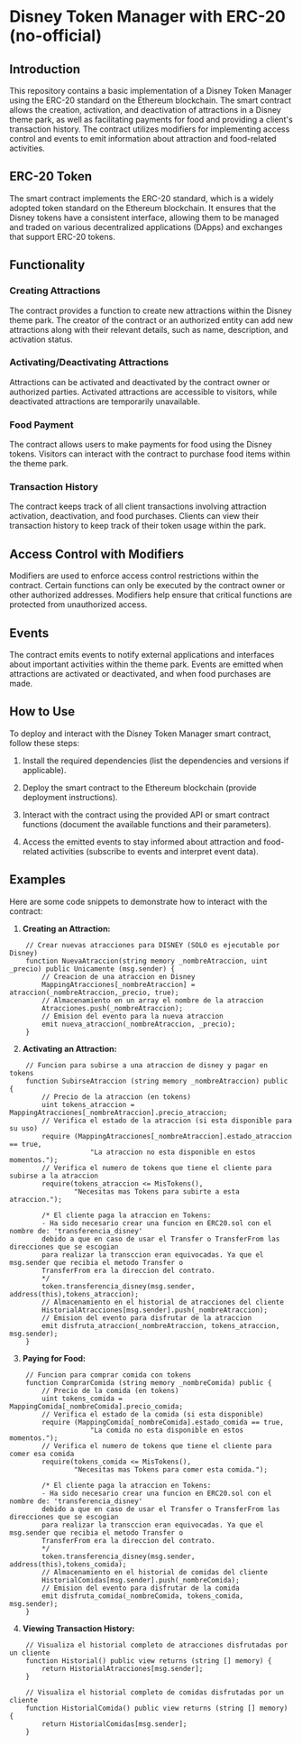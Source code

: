 # Disney Token Manager with ERC-20 (no-official)

## Introduction

This repository contains a basic implementation of a Disney Token Manager using the ERC-20 standard on the Ethereum blockchain. The smart contract allows the creation, activation, and deactivation of attractions in a Disney theme park, as well as facilitating payments for food and providing a client's transaction history. The contract utilizes modifiers for implementing access control and events to emit information about attraction and food-related activities.

## ERC-20 Token

The smart contract implements the ERC-20 standard, which is a widely adopted token standard on the Ethereum blockchain. It ensures that the Disney tokens have a consistent interface, allowing them to be managed and traded on various decentralized applications (DApps) and exchanges that support ERC-20 tokens.

## Functionality

### Creating Attractions

The contract provides a function to create new attractions within the Disney theme park. The creator of the contract or an authorized entity can add new attractions along with their relevant details, such as name, description, and activation status.

### Activating/Deactivating Attractions

Attractions can be activated and deactivated by the contract owner or authorized parties. Activated attractions are accessible to visitors, while deactivated attractions are temporarily unavailable.

### Food Payment

The contract allows users to make payments for food using the Disney tokens. Visitors can interact with the contract to purchase food items within the theme park.

### Transaction History

The contract keeps track of all client transactions involving attraction activation, deactivation, and food purchases. Clients can view their transaction history to keep track of their token usage within the park.

## Access Control with Modifiers

Modifiers are used to enforce access control restrictions within the contract. Certain functions can only be executed by the contract owner or other authorized addresses. Modifiers help ensure that critical functions are protected from unauthorized access.

## Events

The contract emits events to notify external applications and interfaces about important activities within the theme park. Events are emitted when attractions are activated or deactivated, and when food purchases are made.

## How to Use

To deploy and interact with the Disney Token Manager smart contract, follow these steps:

1. Install the required dependencies (list the dependencies and versions if applicable).

2. Deploy the smart contract to the Ethereum blockchain (provide deployment instructions).

3. Interact with the contract using the provided API or smart contract functions (document the available functions and their parameters).

4. Access the emitted events to stay informed about attraction and food-related activities (subscribe to events and interpret event data).

## Examples

Here are some code snippets to demonstrate how to interact with the contract:

1. **Creating an Attraction:**
```solidity
    // Crear nuevas atracciones para DISNEY (SOLO es ejecutable por Disney)
    function NuevaAtraccion(string memory _nombreAtraccion, uint _precio) public Unicamente (msg.sender) {
        // Creacion de una atraccion en Disney 
        MappingAtracciones[_nombreAtraccion] = atraccion(_nombreAtraccion,_precio, true);
        // Almacenamiento en un array el nombre de la atraccion 
        Atracciones.push(_nombreAtraccion);
        // Emision del evento para la nueva atraccion 
        emit nueva_atraccion(_nombreAtraccion, _precio);
    }
```

2. **Activating an Attraction:**
```solidity
    // Funcion para subirse a una atraccion de disney y pagar en tokens 
    function SubirseAtraccion (string memory _nombreAtraccion) public {
        // Precio de la atraccion (en tokens)
        uint tokens_atraccion = MappingAtracciones[_nombreAtraccion].precio_atraccion;
        // Verifica el estado de la atraccion (si esta disponible para su uso)
        require (MappingAtracciones[_nombreAtraccion].estado_atraccion == true, 
                    "La atraccion no esta disponible en estos momentos.");
        // Verifica el numero de tokens que tiene el cliente para subirse a la atraccion 
        require(tokens_atraccion <= MisTokens(), 
                "Necesitas mas Tokens para subirte a esta atraccion.");
        
        /* El cliente paga la atraccion en Tokens:
        - Ha sido necesario crear una funcion en ERC20.sol con el nombre de: 'transferencia_disney'
        debido a que en caso de usar el Transfer o TransferFrom las direcciones que se escogian 
        para realizar la transccion eran equivocadas. Ya que el msg.sender que recibia el metodo Transfer o
        TransferFrom era la direccion del contrato.
        */
        token.transferencia_disney(msg.sender, address(this),tokens_atraccion);
        // Almacenamiento en el historial de atracciones del cliente 
        HistorialAtracciones[msg.sender].push(_nombreAtraccion);
        // Emision del evento para disfrutar de la atraccion 
        emit disfruta_atraccion(_nombreAtraccion, tokens_atraccion, msg.sender);
    }
```

3. **Paying for Food:**
```solidity
    // Funcion para comprar comida con tokens
    function ComprarComida (string memory _nombreComida) public {
        // Precio de la comida (en tokens)
        uint tokens_comida = MappingComida[_nombreComida].precio_comida;
        // Verifica el estado de la comida (si esta disponible)
        require (MappingComida[_nombreComida].estado_comida == true, 
                    "La comida no esta disponible en estos momentos.");
        // Verifica el numero de tokens que tiene el cliente para comer esa comida
        require(tokens_comida <= MisTokens(), 
                "Necesitas mas Tokens para comer esta comida.");
        
        /* El cliente paga la atraccion en Tokens:
        - Ha sido necesario crear una funcion en ERC20.sol con el nombre de: 'transferencia_disney'
        debido a que en caso de usar el Transfer o TransferFrom las direcciones que se escogian 
        para realizar la transccion eran equivocadas. Ya que el msg.sender que recibia el metodo Transfer o
        TransferFrom era la direccion del contrato.
        */
        token.transferencia_disney(msg.sender, address(this),tokens_comida);
        // Almacenamiento en el historial de comidas del cliente 
        HistorialComidas[msg.sender].push(_nombreComida);
        // Emision del evento para disfrutar de la comida 
        emit disfruta_comida(_nombreComida, tokens_comida, msg.sender);
    }
```

4. **Viewing Transaction History:**
```solidity
    // Visualiza el historial completo de atracciones disfrutadas por un cliente 
    function Historial() public view returns (string [] memory) {
        return HistorialAtracciones[msg.sender];
    }
    
    // Visualiza el historial completo de comidas disfrutadas por un cliente 
    function HistorialComida() public view returns (string [] memory) {
        return HistorialComidas[msg.sender];
    }
```

